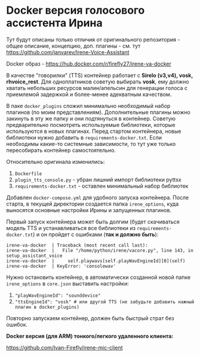 # Docker версия голосового ассистента Ирина

Тут будут описаны только отличия от оригинального репозитория - общее описание, концепцию, доп. плагины - см. тут https://github.com/janvarev/Irene-Voice-Assistant

Docker образ - https://hub.docker.com/r/firefly27/irene-va-docker

В качестве "говорилки" (TTS) контейнер работает с **Sirelo (v3,v4), vosk, rhvoice_rest**. Для одноплатников советую выбирать **vosk**, ему должно хватать небольших ресурсов малин/апельсин для генерации голоса с приемлемой задержкой и более-менее адекватным качеством.

В паке `docker_plugins` сложил минимально необходимый набор плагинов (по моим представлениям). Дополнительные плагины можно закинуть в эту же папку и они подтянуться в контейнер. Советую предварительно посмотреть используемые библиотеки, которые используются в новых плагинах. Перед стартом контейнера, новые библиотеки нужно добавить в `requirements-docker.txt`. Если необходимы какие-то системные зависимости, то тут уже только пересобирать контейнер самостоятельно.

Относительно оригинала изменились:
  1. `Dockerfile`
  2. `plugin_tts_console.py` - убран лишний импорт библиотеки pyttsx
  3. `requirements-docker.txt` - оставлен минимальный набор библиотек

Добавлен `docker-compose.yml` для удобного запуска контейнера. После старта, в текущей директории создается папка `irene_options`, куда выносятся основные настройки Ирины и запущенных плагинов.

Первый запуск контейнера может быть долгим (будет скачиваться модель TTS и устанавливаться все библиотеки из `requirements-docker.txt`) и он пройдет с ошибками (**так и должно быть**):
```
irene-va-docker  | Traceback (most recent call last):
irene-va-docker  |   File "/home/python/irene/vacore.py", line 143, in setup_assistant_voice
irene-va-docker  |     self.playwavs[self.playWavEngineId][0](self)
irene-va-docker  | KeyError: 'consolewav'
```
Нужно остановить контейнер, в автоматически созданной новой папке `irene_options` в `core.json` выставить настройки:
1.  ```"playWavEngineId": "sounddevice" ```
2.  ```"ttsEngineId": "vosk" # или другой TTS (не забудьте добавить нажный плагин в docker_plugins)```

Повторно запускаем контейнер, должен быть быстрый страт без ошибок.

**Docker версия (для ARM) тонкого/легкого удаленного клиента:**

https://github.com/Ivan-Firefly/irene-mic-client 
